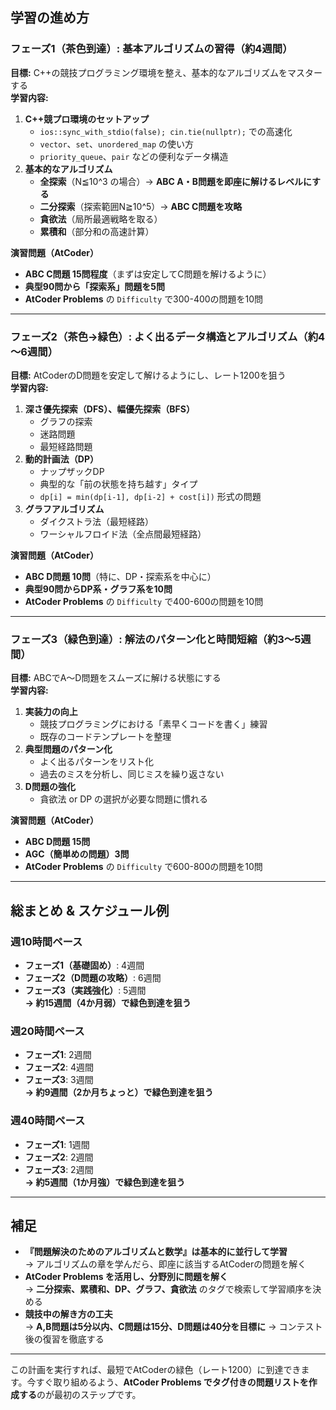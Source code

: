 ## **学習の進め方**

### **フェーズ1（茶色到達）: 基本アルゴリズムの習得（約4週間）**

**目標:** C++の競技プログラミング環境を整え、基本的なアルゴリズムをマスターする  
**学習内容:**

1. **C++競プロ環境のセットアップ**
    - `ios::sync_with_stdio(false); cin.tie(nullptr);` での高速化
    - `vector`、`set`、`unordered_map` の使い方
    - `priority_queue`、`pair` などの便利なデータ構造
2. **基本的なアルゴリズム**
    - **全探索**（N≦10^3 の場合）→ **ABC A・B問題を即座に解けるレベルにする**
    - **二分探索**（探索範囲N≧10^5）→ **ABC C問題を攻略**
    - **貪欲法**（局所最適戦略を取る）
    - **累積和**（部分和の高速計算）

**演習問題（AtCoder）**

- **ABC C問題 15問程度**（まずは安定してC問題を解けるように）
- **典型90問から「探索系」問題を5問**
- **AtCoder Problems** の `Difficulty` で300-400の問題を10問

---

### **フェーズ2（茶色→緑色）: よく出るデータ構造とアルゴリズム（約4～6週間）**

**目標:** AtCoderのD問題を安定して解けるようにし、レート1200を狙う  
**学習内容:**

1. **深さ優先探索（DFS）、幅優先探索（BFS）**
    - グラフの探索
    - 迷路問題
    - 最短経路問題
2. **動的計画法（DP）**
    - ナップザックDP
    - 典型的な「前の状態を持ち越す」タイプ
    - `dp[i] = min(dp[i-1], dp[i-2] + cost[i])` 形式の問題
3. **グラフアルゴリズム**
    - ダイクストラ法（最短経路）
    - ワーシャルフロイド法（全点間最短経路）

**演習問題（AtCoder）**

- **ABC D問題 10問**（特に、DP・探索系を中心に）
- **典型90問からDP系・グラフ系を10問**
- **AtCoder Problems** の `Difficulty` で400-600の問題を10問

---

### **フェーズ3（緑色到達）: 解法のパターン化と時間短縮（約3～5週間）**

**目標:** ABCでA～D問題をスムーズに解ける状態にする  
**学習内容:**

1. **実装力の向上**
    - 競技プログラミングにおける「素早くコードを書く」練習
    - 既存のコードテンプレートを整理
2. **典型問題のパターン化**
    - よく出るパターンをリスト化
    - 過去のミスを分析し、同じミスを繰り返さない
3. **D問題の強化**
    - 貪欲法 or DP の選択が必要な問題に慣れる

**演習問題（AtCoder）**

- **ABC D問題 15問**
- **AGC（簡単めの問題）3問**
- **AtCoder Problems** の `Difficulty` で600-800の問題を10問

---

## **総まとめ & スケジュール例**

### **週10時間ペース**

- **フェーズ1（基礎固め）**: 4週間
- **フェーズ2（D問題の攻略）**: 6週間
- **フェーズ3（実践強化）**: 5週間  
    **→ 約15週間（4か月弱）で緑色到達を狙う**

### **週20時間ペース**

- **フェーズ1**: 2週間
- **フェーズ2**: 4週間
- **フェーズ3**: 3週間  
    **→ 約9週間（2か月ちょっと）で緑色到達を狙う**

### **週40時間ペース**

- **フェーズ1**: 1週間
- **フェーズ2**: 2週間
- **フェーズ3**: 2週間  
    **→ 約5週間（1か月強）で緑色到達を狙う**

---

## **補足**

- **『問題解決のためのアルゴリズムと数学』は基本的に並行して学習**  
    → アルゴリズムの章を学んだら、即座に該当するAtCoderの問題を解く
- **AtCoder Problems を活用し、分野別に問題を解く**  
    → **二分探索、累積和、DP、グラフ、貪欲法** のタグで検索して学習順序を決める
- **競技中の解き方の工夫**  
    → **A,B問題は5分以内、C問題は15分、D問題は40分を目標に** → コンテスト後の復習を徹底する

---

この計画を実行すれば、最短でAtCoderの緑色（レート1200）に到達できます。今すぐ取り組めるよう、**AtCoder Problems でタグ付きの問題リストを作成する**のが最初のステップです。